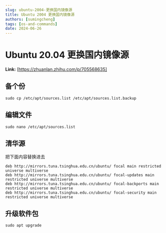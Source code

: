 ```yaml
---
slug: ubuntu-2004-更换国内镜像源
title: Ubuntu 2004 更换国内镜像源
authors: [sumingcheng]
tags: [os-and-commands]
date: 2024-06-26
---
```


# Ubuntu 20.04 更换国内镜像源



 **Link:** [https://zhuanlan.zhihu.com/p/705568635]

## 备个份  
```
sudo cp /etc/apt/sources.list /etc/apt/sources.list.backup
```
## 编辑文件  
```
sudo nano /etc/apt/sources.list
```
## 清华源  

把下面内容替换进去

```
deb http://mirrors.tuna.tsinghua.edu.cn/ubuntu/ focal main restricted universe multiverse
deb http://mirrors.tuna.tsinghua.edu.cn/ubuntu/ focal-updates main restricted universe multiverse
deb http://mirrors.tuna.tsinghua.edu.cn/ubuntu/ focal-backports main restricted universe multiverse
deb http://mirrors.tuna.tsinghua.edu.cn/ubuntu/ focal-security main restricted universe multiverse
```
## 升级软件包  
```
sudo apt upgrade
```